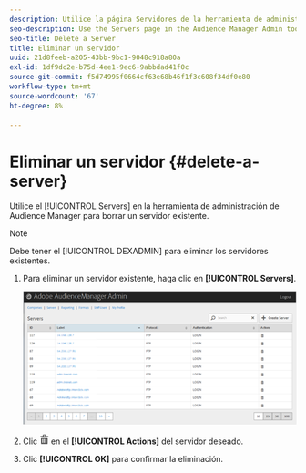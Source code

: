 ```yaml
---
description: Utilice la página Servidores de la herramienta de administración de Audience Manager para borrar un servidor existente.
seo-description: Use the Servers page in the Audience Manager Admin tool to delete an existing server.
seo-title: Delete a Server
title: Eliminar un servidor
uuid: 21d8feeb-a205-43bb-9bc1-9048c918a80a
exl-id: 1df9dc2e-b75d-4ee1-9ec6-9abbdad41f0c
source-git-commit: f5d74995f0664cf63e68b46f1f3c608f34df0e80
workflow-type: tm+mt
source-wordcount: '67'
ht-degree: 8%

---
```


# Eliminar un servidor {#delete-a-server}

Utilice el [!UICONTROL Servers] en la herramienta de administración de Audience Manager para borrar un servidor existente.

<!-- t_delete_server.xml -->

>[!NOTE]
>
>Debe tener el [!UICONTROL DEXADMIN] para eliminar los servidores existentes.

1. Para eliminar un servidor existente, haga clic en **[!UICONTROL Servers]**.

   ![Resultado del paso](assets/servers.png)

1. Clic  ![](assets/icon_delete.png) en el **[!UICONTROL Actions]** del servidor deseado.
1. Clic **[!UICONTROL OK]** para confirmar la eliminación.
